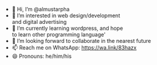 - 👋 Hi, I’m @almustarpha
- 👀 I’m interested in web design/development<br>and digital advertising 
- 🌱 I’m currently learning wordpress, and hope<br>to learn other programming language'
- 💞️ I’m looking forward to collaborate in the nearest future 
- 📫 Reach me on WhatsApp: https://wa.link/83hazx
- 😄 Pronouns: he/him/his

<!---
almustarpha/almustarpha is a ✨ special ✨ repository because its `README.md` (this file) appears on your GitHub profile.
You can click the Preview link to take a look at your changes.
--->
